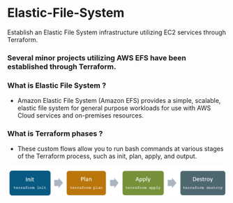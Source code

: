 # Elastic-File-System
Establish an Elastic File System infrastructure utilizing EC2 services through Terraform.

### Several minor projects utilizing AWS EFS have been established through Terraform.

### What is Elastic File System ?
  - Amazon Elastic File System (Amazon EFS) provides a simple, scalable, elastic file system for general purpose workloads for use with AWS Cloud
services and on-premises resources.

### What is Terraform phases ?
  - These custom flows allow you to run bash commands at various stages of the Terraform process, such as init, plan, apply, and output. 
    
![image](terraform-lifecycle.png)






